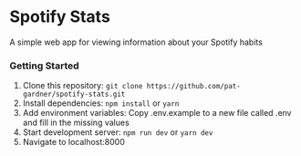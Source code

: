 # Spotify Stats
A simple web app for viewing information about your Spotify habits

### Getting Started
1. Clone this repository: `git clone https://github.com/pat-gardner/spotify-stats.git`
2. Install dependencies: `npm install` or `yarn`
3. Add environment variables: Copy .env.example to a new file called .env and fill in the missing values
4. Start development server: `npm run dev` or `yarn dev`
5. Navigate to localhost:8000